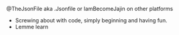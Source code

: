 @TheJsonFile aka .Jsonfile or IamBecomeJajin on other platforms
- Screwing about with code, simply beginning and having fun.
- Lemme learn 
<!---
TheJsonFile/TheJsonFile is a ✨ special ✨ repository because its `README.md` (this file) appears on your GitHub profile.
You can click the Preview link to take a look at your changes.
--->
